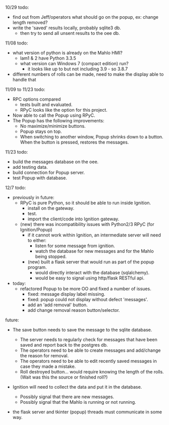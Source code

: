 10/29 todo:

* find out from Jeff/operators what should go on the popup, ex: change length removed?
* write the 'saved' results locally, probably sqlite3 db.
  * then try to send all unsent results to the oee db.

11/08 todo:

* what version of python is already on the Mahlo HMI?
  * lam1 & 2 have Python 3.3.5
  * what version can Windows 7 (compact edition) run?
    * it looks like up to but not including 3.9 - so 3.8.7
* different numbers of rolls can be made, need to make the display able to handle that

11/09 to 11/23 todo:
* RPC options compared
  * tests built and evaluated.
  * RPyC looks like the option for this project.
* Now able to call the Popup using RPyC.
* The Popup has the following improvements:
  * No maximize/minimize buttons.
  * Popup stays on top.
  * When switching to another window, Popup shrinks down to a button. When the button is pressed, restores the messages.

11/23 todo:
* build the messages database on the oee.
* add testing data.
* build connection for Popup server.
* test Popup with database.

12/7 todo:
  * previously in future:
    * RPyC is pure Python, so it should be able to run inside Ignition.
      * install on the gateway.
      * test.
      * import the client/code into Ignition gateway.
    * (new) there was incompatibility issues with Python2/3 RPyC (for Ignition/Popup)
      * if it cannot work within Ignition, an intermediate server will need to either:
        * listen for some message from ignition.
        * watch the database for new messages and for the Mahlo being stopped.
      * (new) built a flask server that would run as part of the popup program.
        * would directly interact with the database (sqlalchemy).
        * would be easy to signal using http/flask RESTful api.
  * today:
    * refactored Popup to be more OO and fixed a number of issues.
      * fixed: message display label missing.
      * fixed: popup could not display without defect 'messages'.
      * add an 'add removal' button.
      * add change removal reason button/selector.

future:
* The save button needs to save the message to the sqlite database.
  * The server needs to regularly check for messages that have been saved and report back to the postgres db.
  * The operators need to be able to create messages and add/change the reason for removal.
  * The operators need to be able to edit recently saved messages in case they made a mistake.
  * Roll destroyed button... would require knowing the length of the rolls. (Wait was this the source or finished roll?)

* Ignition will need to collect the data and put it in the database.
  * Possibly signal that there are new messages.
  * Possibly signal that the Mahlo is running or not running.

* the flask server and tkinter (popup) threads must communicate in some way.
